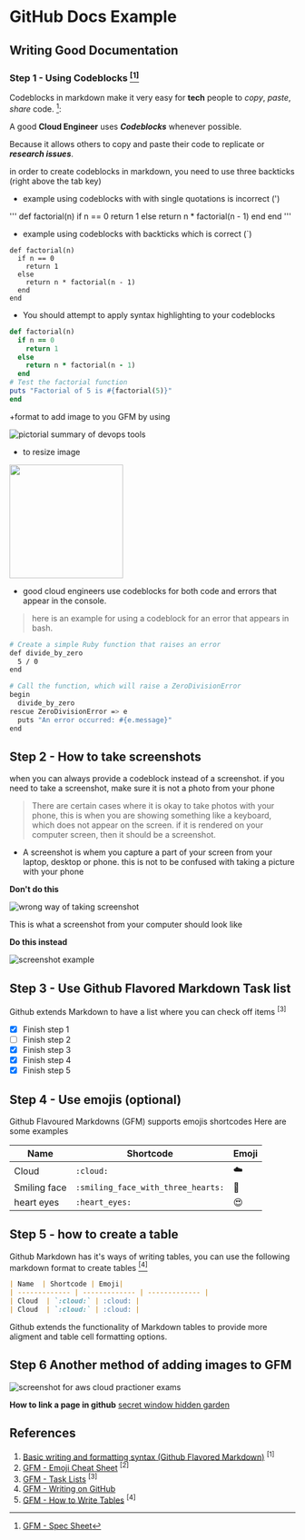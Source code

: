 # GitHub Docs Example

## Writing Good Documentation

### Step 1 - Using Codeblocks [<sup>[1]</sup>](#references)

Codeblocks in markdown make it very easy for **tech** people to _copy_, _paste_, _share_ code. [^1]:

A good __Cloud Engineer__ uses _**Codeblocks**_ whenever possible.

Because it allows others to copy and paste their code to replicate or ***research issues***.

in order to create codeblocks in markdown, you need to use three backticks (right above the tab key)

- example using codeblocks with with single quotations is incorrect (')

'''
def factorial(n)
  if n == 0
    return 1
  else
    return n * factorial(n - 1)
  end
end
'''


* example using codeblocks with backticks which is correct (`)

```
def factorial(n)
  if n == 0
    return 1
  else
    return n * factorial(n - 1)
  end
end
```

+ You should attempt to apply syntax highlighting to your codeblocks

```ruby
def factorial(n)
  if n == 0
    return 1
  else
    return n * factorial(n - 1)
  end
# Test the factorial function
puts "Factorial of 5 is #{factorial(5)}"
end
```

+format to add image to you GFM by using ![]()

![pictorial summary of devops tools](https://github.com/bta001/GitHub-docs-example/assets/125939272/3a682b4a-8823-4eda-bd0a-226f3da24782)

- to resize image
<img width="200px" src="https://github.com/bta001/GitHub-docs-example/assets/125939272/3a682b4a-8823-4eda-bd0a-226f3da24782" />


- good cloud engineers use codeblocks for both code and errors that appear in the console.

> here is an example for using a codeblock for an error that appears in bash.

```bash
# Create a simple Ruby function that raises an error
def divide_by_zero
  5 / 0
end

# Call the function, which will raise a ZeroDivisionError
begin
  divide_by_zero
rescue ZeroDivisionError => e
  puts "An error occurred: #{e.message}"
end
```

## Step 2 - How to take screenshots 

when you can always provide a codeblock instead of a screenshot. if you need to take a screenshot, make sure it is not a photo from your phone

> There are certain cases where it is okay to take photos with your phone, this is when you are showing something like a keyboard, which does not appear on the screen. if it is rendered on your computer screen, then it should be a screenshot.



- A screenshot is whem you capture a part of your screen from your laptop, desktop or phone.
  this is not to be confused with taking a picture with your phone

**Don't do this**

![wrong way of taking screenshot](assest/taking-photo.jpg)


This is what a screenshot from your computer should look like

**Do this instead**

![screenshot example](assest/screenshot.png)


## Step 3 - Use Github Flavored Markdown Task list

Github extends Markdown to have a list where you can check off items <sup> [3] </sup>

- [x] Finish step 1
- [ ] Finish step 2
- [x] Finish step 3
- [x] Finish step 4
- [x] Finish step 5

## Step 4 - Use emojis (optional)
Github Flavoured Markdowns (GFM) supports emojis shortcodes
Here are some examples


| Name  | Shortcode | Emoji|
| ------------- | ------------- | ------------- |
| Cloud  | `:cloud:` | :cloud: |
| Smiling face  | `:smiling_face_with_three_hearts:` |:smiling_face_with_three_hearts:|
| heart eyes | `:heart_eyes:` | :heart_eyes: |

## Step 5 - how to create a table
Github Markdown has it's ways of writing tables, you can use the following markdown format to create tables [<sup> [4] </sup>](#references)
```md
| Name  | Shortcode | Emoji|
| ------------- | ------------- | ------------- |
| Cloud  | `:cloud:` | :cloud: |
| Cloud  | `:cloud:` | :cloud: |
```
Github extends the functionality of Markdown tables to provide more aligment and table cell formatting options.


## Step 6 Another method of adding images to GFM

![screenshot for aws cloud practioner exams](assest/IMG_2780.jpeg)



**How to link a page in github**
[secret window hidden garden](secret-window/hidden.garden.md)

## References 
1. [Basic writing and formatting syntax (Github Flavored Markdown)](https://docs.github.com/en/get-started/writing-on-github/getting-started-with-writing-and-formatting-on-github/basic-writing-and-formatting-syntax) <sup> [1] </sup>
1. [GFM - Emoji Cheat Sheet](https://github.com/ikatyang/emoji-cheat-sheet/blob/master/README.md) <sup> [2] </sup>
1. [GFM - Task Lists](https://docs.github.com/en/get-started/writing-on-github/getting-started-with-writing-and-formatting-on-github/basic-writing-and-formatting-syntax#task-lists) <sup> [3] </sup>
1. [GFM - Writing on GitHub](https://docs.github.com/en/get-started/writing-on-github)
2. [GFM - How to Write Tables](https://github.github.com/gfm/#tables-extension-) <sup> [4] </sup>
[^1]: [GFM - Spec Sheet](https://github.github.com/gfm/)
